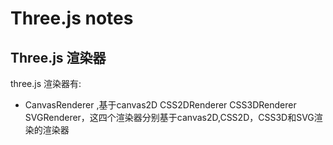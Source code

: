 # Three.js notes  



## Three.js 渲染器


three.js 渲染器有:

- CanvasRenderer ,基于canvas2D
CSS2DRenderer
CSS3DRenderer
SVGRenderer，这四个渲染器分别基于canvas2D,CSS2D，CSS3D和SVG渲染的渲染器


